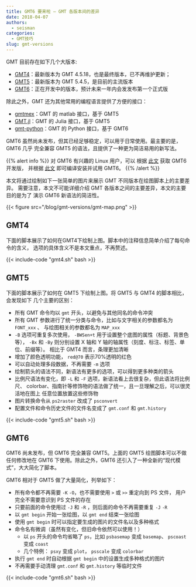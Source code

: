 ```yaml
---
title: GMT6 要来啦 — GMT 各版本间的差异
date: 2018-04-07
authors:
  - seisman
categories:
  - GMT技巧
slug: gmt-versions
---
```


GMT 目前存在如下几个大版本:

- [GMT4](https://www.soest.hawaii.edu/gmt/)：最新版本为 GMT 4.5.18，也是最终版本，已不再维护更新；
- [GMT5](http://gmt.soest.hawaii.edu/doc/5.4.5/)：最新版本为 GMT 5.4.5，是目前的主流版本
- [GMT6](http://gmt.soest.hawaii.edu/doc/latest/)：正在开发中的版本，预计未来一年内会发发布第一个正式版

除此之外，GMT 还为其他常用的编程语言提供了方便的接口：

- [gmtmex](https://github.com/GenericMappingTools/gmtmex)：GMT 的 matlab 接口，基于 GMT5
- [GMT.jl](https://github.com/GenericMappingTools/GMT.jl)：GMT 的 Julia 接口，基于 GMT5
- [gmt-python](https://github.com/GenericMappingTools/gmt-python)：GMT 的 Python 接口，基于 GMT6

GMT6 虽然尚未发布，但其已经足够稳定，可以用于日常使用。最主要的是，GMT6 几乎
完全兼容 GMT5 的语法，且提供了一种更为简洁易用的新写法。

{{% alert info %}}
对 GMT6 有兴趣的 Linux 用户，可以
根据 [此文](https://docs.gmt-china.org/appendix/get-gmt-dev/) 获取 GMT6 开发版，
并根据 [此文](https://docs.gmt-china.org/install/linux/) 即可编译安装并试用 GMT6。
{{% /alert %}}

本文将通过绘制如下一张简单的图片来展示 GMT 不同版本在绘图脚本上的主要差异。
需要注意，本文不可能详细介绍 GMT 各版本之间的主要差异，本文的主要目的是为了
演示 GMT6 新语法的简洁性。

{{< figure src="/blog/gmt-versions/gmt-map.png" >}}

## GMT4

下面的脚本展示了如何在GMT4下绘制上图。脚本中的注释信息简单介绍了每句命令的含义，
选项的具体含义不是本文重点，不再赘述。

{{< include-code "gmt4.sh" bash >}}

## GMT5

下面的脚本展示了如何在 GMT5 下绘制上图。将 GMT5 与 GMT4 的脚本相比，会发现如下
几个主要的区别：

-   所有 GMT 命令均以 `gmt` 开头，以避免与其他同名的命令冲突
-   所有 GMT 参数进行了统一分类与命令，比如与文字相关的参数都名为 `FONT_xxx` 、
    与绘图相关的参数都名为 `MAP_xxx`
-   `-B` 选项可重复多次使用， `-BWSen+t` 用于设置整个底图的属性（标题、背景色等），
    `-Bx` 和 `-By` 则分别设置 X 轴和 Y 轴的轴属性（刻度、标注、标签、单位、前缀等）。
    相比于 GMT4 而言，条理更加清晰
-   增加了颜色透明功能， `red@70` 表示70%透明的红色
-   可以自动处理多段数据，不再需要 `-m` 选项
-   绘制箭头的语法不同，新语法有更多的选项，可以得到更多种类的箭头
-   比例尺语法有变化，即 `-L` 和 `-F` 选项，新语法看上去很复杂，但此语法将比例尺、
    colorbar、指南针等修饰物的语法做了统一，且一旦理解之后，可以很灵活地在图上
    任意位置放置这些修饰物
-   图片转换命令从 `ps2raster` 改成了 `psconvert`
-   配置文件和命令历史文件的文件名变成了 `gmt.conf` 和 `gmt.history`

{{< include-code "gmt5.sh" bash >}}

## GMT6

GMT6 尚未发布，但 GMT6 完全兼容 GMT5。上面的 GMT5 绘图脚本可以不做任何修改地在
GMT6 下使用。除此之外，GMT6 还引入了一种全新的“现代模式”，大大简化了脚本。

GMT6 相对于 GMT5 做了大量简化，列举如下：

-   所有命令都不再需要 `-K` `-O`，也不需要使用 `>` 或 `>>` 重定向到 PS 文件，
    用户完全不需要意识到 PS 文件的存在
-   只要前面的命令使用过 `-J` 和 `-R` ，则后面的命令不再需要重复 `-J` `-R`
-   以 `gmt begin` 开始一张绘图，以 `gmt end` 结束一张绘图
-   使用 `gmt begin` 时可以指定要生成的图片的文件名以及多种格式
-   命令名有微调（虽然有变化，但旧命令依然可以使用！）
    -   以 `ps` 开头的命令均省略了 `ps`，比如 `psbasemap` 变成 `basemap`、
        `pscoast` 变成 `coast`
    -   几个特例： `psxy` 变成 `plot`， `psscale` 变成 `colorbar`
-   执行 `gmt end` 时自动根据 `gmt begin` 中的设置生成多种格式的图片
-   不再需要手动清理 `gmt.conf` 和 `gmt.history` 等临时文件

{{< include-code "gmt6.sh" bash >}}
